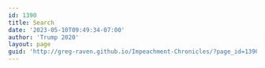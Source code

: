 ```yaml
---
id: 1390
title: Search
date: '2023-05-10T09:49:34-07:00'
author: 'Trump 2020'
layout: page
guid: 'http://greg-raven.github.io/Impeachment-Chronicles/?page_id=1390'
---
```


<script async src="https://cse.google.com/cse.js?cx=004234720413995998423:vyup6kxwuhp"></script>
<div class="gcse-search"></div>
